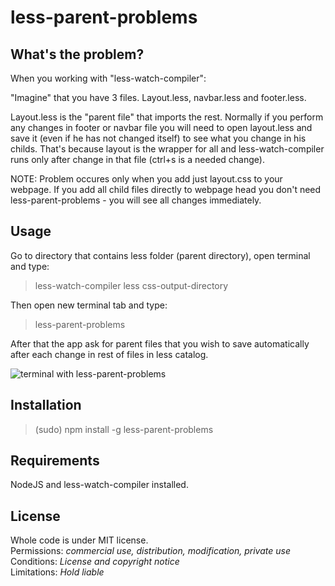 # less-parent-problems

## What's the problem?
When you working with "less-watch-compiler":

"Imagine" that you have 3 files. 
Layout.less, navbar.less and footer.less. 

Layout.less is the "parent file" that imports the rest. 
Normally if you perform any changes in footer or navbar file you will need to open layout.less and save it (even if he has not changed itself) to see what you change in his childs. That's because layout is the wrapper for all and less-watch-compiler runs only after change in that file (ctrl+s is a needed change).

NOTE: Problem occures only when you add just layout.css to your webpage. If you add all child files directly to webpage head you don't need less-parent-problems - you will see all changes immediately.

## Usage
Go to directory that contains less folder (parent directory), open terminal and type:
> less-watch-compiler less css-output-directory

Then open new terminal tab and type:
> less-parent-problems

After that the app ask for parent files that you wish to save automatically after each change in rest of files in less catalog.

<img src="https://www.cubbyusercontent.com/pl/lessParentGithubWithPath.png/_5b177abfddf84534981fff3f7ea71937" alt="terminal with less-parent-problems"/>

## Installation
> (sudo) npm install -g less-parent-problems

## Requirements
NodeJS and less-watch-compiler installed.

## License
Whole code is under MIT license. </br>
Permissions: *commercial use, distribution, modification, private use* </br>
Conditions: *License and copyright notice* </br>
Limitations: *Hold liable* </br>
